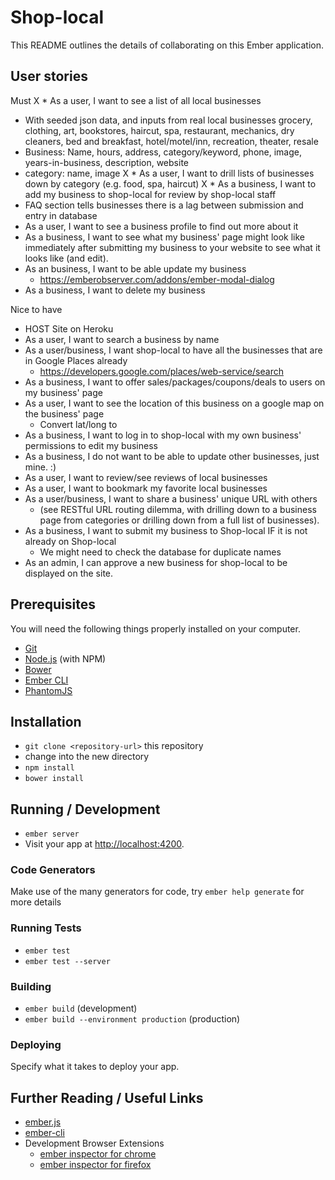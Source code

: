 # Shop-local

This README outlines the details of collaborating on this Ember application.

## User stories

Must
X * As a user, I want to see a list of all local businesses
  * With seeded json data, and inputs from real local businesses
    grocery, clothing, art, bookstores, haircut, spa, restaurant, mechanics, dry cleaners, bed and breakfast, hotel/motel/inn, recreation, theater, resale
  * Business: Name, hours, address, category/keyword, phone, image, years-in-business, description, website
  * category: name, image
X * As a user, I want to drill lists of businesses down by category (e.g. food, spa, haircut)
X * As a business, I want to add my business to shop-local for review by shop-local staff
  * FAQ section tells businesses there is a lag between submission and entry in database
* As a user, I want to see a business profile to find out more about it
* As a business, I want to see what my business' page might look like immediately after submitting my business to your website to see what it looks like (and edit).
* As an business, I want to be able update my business
  * https://emberobserver.com/addons/ember-modal-dialog
* As a business, I want to delete my business

Nice to have
* HOST Site on Heroku
* As a user, I want to search a business by name
* As a user/business, I want shop-local to have all the businesses that are in Google Places already
  * https://developers.google.com/places/web-service/search
* As a business, I want to offer sales/packages/coupons/deals to users on my business' page
* As a user, I want to see the location of this business on a google map on the business' page
  * Convert lat/long to
* As a business, I want to log in to shop-local with my own business' permissions to edit my business
* As a business, I do not want to be able to update other businesses, just mine. :)
* As a user, I want to review/see reviews of local businesses
* As a user, I want to bookmark my favorite local businesses
* As a user/business, I want to share a business' unique URL with others
  * (see RESTful URL routing dilemma, with drilling down to a business page from categories or drilling down from a full list of businesses).
* As a business, I want to submit my business to Shop-local IF it is not already on Shop-local
  * We might need to check the database for duplicate names
* As an admin, I can approve a new business for shop-local to be displayed on the site.


## Prerequisites

You will need the following things properly installed on your computer.

* [Git](http://git-scm.com/)
* [Node.js](http://nodejs.org/) (with NPM)
* [Bower](http://bower.io/)
* [Ember CLI](http://ember-cli.com/)
* [PhantomJS](http://phantomjs.org/)

## Installation

* `git clone <repository-url>` this repository
* change into the new directory
* `npm install`
* `bower install`

## Running / Development

* `ember server`
* Visit your app at [http://localhost:4200](http://localhost:4200).

### Code Generators

Make use of the many generators for code, try `ember help generate` for more details

### Running Tests

* `ember test`
* `ember test --server`

### Building

* `ember build` (development)
* `ember build --environment production` (production)

### Deploying

Specify what it takes to deploy your app.

## Further Reading / Useful Links

* [ember.js](http://emberjs.com/)
* [ember-cli](http://ember-cli.com/)
* Development Browser Extensions
  * [ember inspector for chrome](https://chrome.google.com/webstore/detail/ember-inspector/bmdblncegkenkacieihfhpjfppoconhi)
  * [ember inspector for firefox](https://addons.mozilla.org/en-US/firefox/addon/ember-inspector/)
